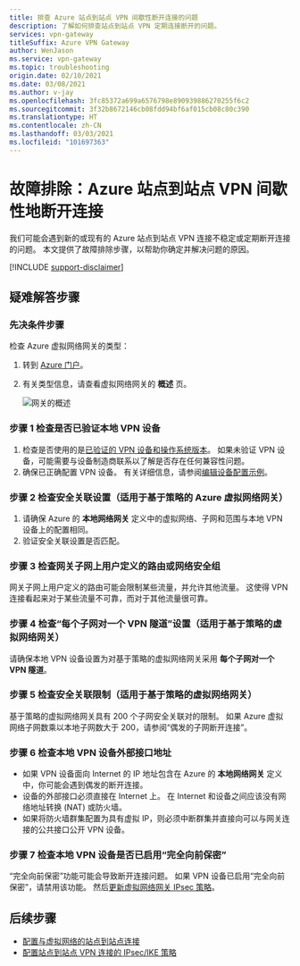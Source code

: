 ```yaml
---
title: 排查 Azure 站点到站点 VPN 间歇性断开连接的问题
description: 了解如何排查站点到站点 VPN 定期连接断开的问题。
services: vpn-gateway
titleSuffix: Azure VPN Gateway
author: WenJason
ms.service: vpn-gateway
ms.topic: troubleshooting
origin.date: 02/10/2021
ms.date: 03/08/2021
ms.author: v-jay
ms.openlocfilehash: 3fc85372a699a6576798e890939886270255f6c2
ms.sourcegitcommit: 3f32b8672146cb08fdd94bf6af015cb08c80c390
ms.translationtype: HT
ms.contentlocale: zh-CN
ms.lasthandoff: 03/03/2021
ms.locfileid: "101697363"
---
```

# <a name="troubleshooting-azure-site-to-site-vpn-disconnects-intermittently"></a>故障排除：Azure 站点到站点 VPN 间歇性地断开连接

我们可能会遇到新的或现有的 Azure 站点到站点 VPN 连接不稳定或定期断开连接的问题。 本文提供了故障排除步骤，以帮助你确定并解决问题的原因。 

[!INCLUDE [support-disclaimer](../../includes/support-disclaimer.md)]

## <a name="troubleshooting-steps"></a>疑难解答步骤

### <a name="prerequisite-step"></a>先决条件步骤

检查 Azure 虚拟网络网关的类型：

1. 转到 [Azure 门户](https://portal.azure.cn)。
2. 有关类型信息，请查看虚拟网络网关的 **概述** 页。
    
    ![网关的概述](media/vpn-gateway-troubleshoot-site-to-site-disconnected-intermittently/gatewayoverview.png)

### <a name="step-1-check-whether-the-on-premises-vpn-device-is-validated"></a>步骤 1 检查是否已验证本地 VPN 设备

1. 检查是否使用的是[已验证的 VPN 设备和操作系统版本](vpn-gateway-about-vpn-devices.md#devicetable)。 如果未验证 VPN 设备，可能需要与设备制造商联系以了解是否存在任何兼容性问题。
2. 确保已正确配置 VPN 设备。 有关详细信息，请参阅[编辑设备配置示例](vpn-gateway-about-vpn-devices.md#editing)。

### <a name="step-2-check-the-security-association-settingsfor-policy-based-azure-virtual-network-gateways"></a>步骤 2 检查安全关联设置（适用于基于策略的 Azure 虚拟网络网关）

1. 请确保 Azure 的 **本地网络网关** 定义中的虚拟网络、子网和范围与本地 VPN 设备上的配置相同。
2. 验证安全关联设置是否匹配。

### <a name="step-3-check-for-user-defined-routes-or-network-security-groups-on-gateway-subnet"></a>步骤 3 检查网关子网上用户定义的路由或网络安全组

网关子网上用户定义的路由可能会限制某些流量，并允许其他流量。 这使得 VPN 连接看起来对于某些流量不可靠，而对于其他流量很可靠。 

### <a name="step-4-check-the-one-vpn-tunnel-per-subnet-pair-setting-for-policy-based-virtual-network-gateways"></a>步骤 4 检查“每个子网对一个 VPN 隧道”设置（适用于基于策略的虚拟网络网关）

请确保本地 VPN 设备设置为对基于策略的虚拟网络网关采用 **每个子网对一个 VPN 隧道**。

### <a name="step-5-check-for-security-association-limitation-for-policy-based-virtual-network-gateways"></a>步骤 5 检查安全关联限制（适用于基于策略的虚拟网络网关）

基于策略的虚拟网络网关具有 200 个子网安全关联对的限制。 如果 Azure 虚拟网络子网数乘以本地子网数大于 200，请参阅“偶发的子网断开连接”。

### <a name="step-6-check-on-premises-vpn-device-external-interface-address"></a>步骤 6 检查本地 VPN 设备外部接口地址

- 如果 VPN 设备面向 Internet 的 IP 地址包含在 Azure 的 **本地网络网关** 定义中，你可能会遇到偶发的断开连接。
- 设备的外部接口必须直接在 Internet 上。 在 Internet 和设备之间应该没有网络地址转换 (NAT) 或防火墙。
-  如果将防火墙群集配置为具有虚拟 IP，则必须中断群集并直接向可以与网关连接的公共接口公开 VPN 设备。

### <a name="step-7-check-whether-the-on-premises-vpn-device-has-perfect-forward-secrecy-enabled"></a>步骤 7 检查本地 VPN 设备是否已启用“完全向前保密”

“完全向前保密”功能可能会导致断开连接问题。 如果 VPN 设备已启用“完全向前保密”，请禁用该功能。 然后[更新虚拟网络网关 IPsec 策略](vpn-gateway-ipsecikepolicy-rm-powershell.md#managepolicy)。

## <a name="next-steps"></a>后续步骤

- [配置与虚拟网络的站点到站点连接](./tutorial-site-to-site-portal.md)
- [配置站点到站点 VPN 连接的 IPsec/IKE 策略](vpn-gateway-ipsecikepolicy-rm-powershell.md)

<!-- Update_Description: wording update -->